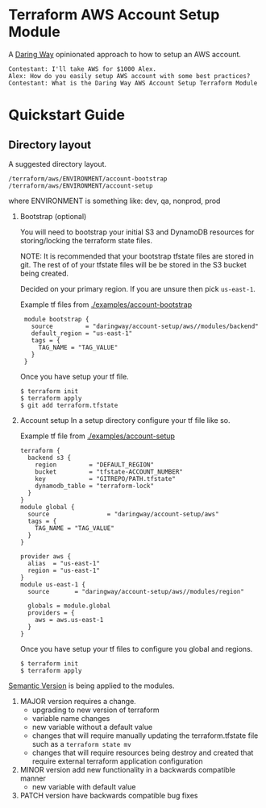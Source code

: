 # Terraform AWS Account Setup Module
A [Daring Way](https://www/daringway.com/) opinionated approach to how to setup an AWS account.

    Contestant: I'll take AWS for $1000 Alex.
    Alex: How do you easily setup AWS account with some best practices?
    Contestant: What is the Daring Way AWS Account Setup Terraform Module

# Quickstart Guide

## Directory layout
A suggested directory layout.

```
/terraform/aws/ENVIRONMENT/account-bootstrap
/terraform/aws/ENVIRONMENT/account-setup
```

where ENVIRONMENT is something like:  dev, qa, nonprod, prod

1) Bootstrap (optional)

    You will need to bootstrap your initial S3 and DynamoDB resources for storing/locking the terraform state files.
    
    NOTE: It is recommended that your bootstrap tfstate files are stored in git. The rest of of your tfstate files will 
    be be stored in the S3 bucket being created.
    
    Decided on your primary region.  If you are unsure then pick `us-east-1`.
    
   Example tf files from [./examples/account-bootstrap](./examples/account-bootstrap)
   ```hcl-terraform
    module bootstrap {
      source         = "daringway/account-setup/aws//modules/backend"
      default_region = "us-east-1"
      tags = {
        TAG_NAME = "TAG_VALUE"
      }
    }
    ```
    
    Once you have setup your tf file.
    
    ```shell script
    $ terraform init
    $ terraform apply
    $ git add terraform.tfstate
    ```

2) Account setup
    In a setup directory configure your tf file like so.
    
   Example tf file from [./examples/account-setup](./examples/account-setup)
   ```hcl-terraform
   terraform {
     backend s3 {
       region         = "DEFAULT_REGION"
       bucket         = "tfstate-ACCOUNT_NUMBER"
       key            = "GITREPO/PATH.tfstate"
       dynamodb_table = "terraform-lock"
     }
   }
   module global {
     source                = "daringway/account-setup/aws"
     tags = {
       TAG_NAME = "TAG_VALUE"
     }
   }
    
   provider aws {
     alias  = "us-east-1"
     region = "us-east-1"
   }
   module us-east-1 {
     source       = "daringway/account-setup/aws//modules/region"
    
     globals = module.global
     providers = {
       aws = aws.us-east-1
     }
   }
   ```
    
    Once you have setup your tf files to configure you global and regions.
    
    ```shell script
    $ terraform init
    $ terraform apply
    ```

[Semantic Version](https://semver.org) is being applied to the modules. 

1. MAJOR version requires a change. 
    - upgrading to new version of terraform
    - variable name changes
    - new variable without a default value
    - changes that will require manually updating the terraform.tfstate file such as a `terraform state mv`
    - changes that will require resources being destroy and created that require external terraform application configuration
2. MINOR version add new functionality in a backwards compatible manner
    - new variable with default value
3. PATCH version have backwards compatible bug fixes